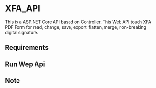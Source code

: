 # XFA_API
This is a ASP.NET Core API based on Controller.
This Web API touch XFA PDF Form for read, change, save, export, flatten, merge, non-breaking digital signature.

## Requirements


## Run Wep Api


## Note
